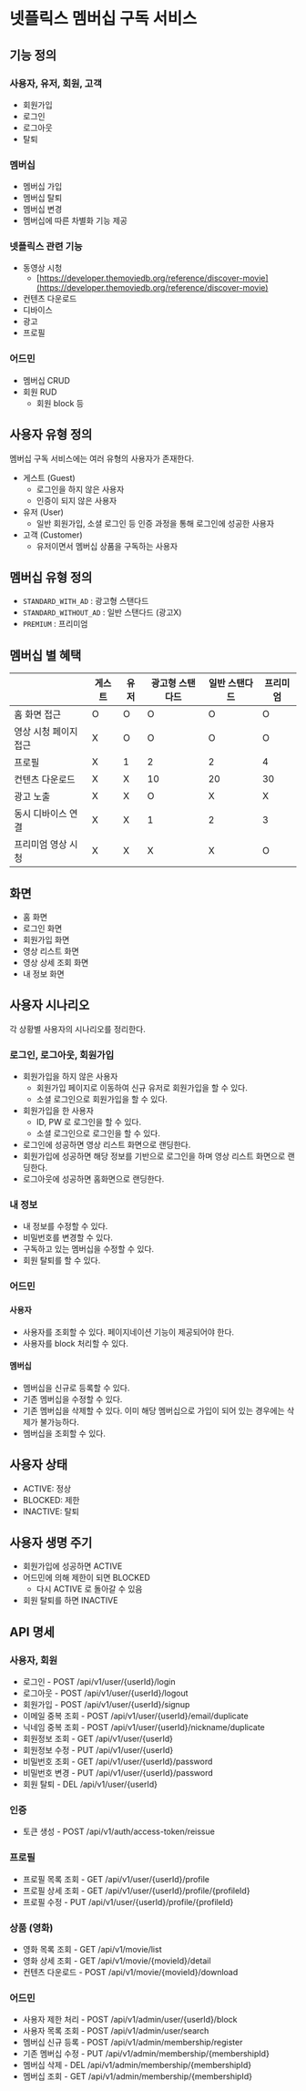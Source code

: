 # 넷플릭스 멤버십 구독 서비스

## 기능 정의

### 사용자, 유저, 회원, 고객
- 회원가입
- 로그인
- 로그아웃
- 탈퇴

### 멤버십
- 멤버십 가입
- 멤버십 탈퇴
- 멤버십 변경
- 멤버십에 따른 차별화 기능 제공

### 넷플릭스 관련 기능
- 동영상 시청
    - [https://developer.themoviedb.org/reference/discover-movie](https://developer.themoviedb.org/reference/discover-movie)
- 컨텐츠 다운로드
- 디바이스
- 광고
- 프로필

### 어드민
- 멤버십 CRUD
- 회원 RUD
  - 회원 block 등

## 사용자 유형 정의

멤버십 구독 서비스에는 여러 유형의 사용자가 존재한다.

- 게스트 (Guest)
  - 로그인을 하지 않은 사용자
  - 인증이 되지 않은 사용자
- 유저 (User)
  - 일반 회원가입, 소셜 로그인 등 인증 과정을 통해 로그인에 성공한 사용자
- 고객 (Customer)
  - 유저이면서 멤버십 상품을 구독하는 사용자

## 멤버십 유형 정의
- `STANDARD_WITH_AD` : 광고형 스탠다드
- `STANDARD_WITHOUT_AD` : 일반 스탠다드 (광고X)
- `PREMIUM` : 프리미엄

## 멤버십 별 혜택
|              | 게스트 | 유저  | 광고형 스탠다드 | 일반 스탠다드 | 프리미엄 |
|--------------|-----|-----|----------|---------|------|
| 홈 화면 접근      | O   | O   | O        | O       | O    |
| 영상 시청 페이지 접근 | X   | O   | O        | O       | O    |
| 프로필          | X   | 1   | 2        | 2       | 4    |
| 컨텐츠 다운로드     | X   | X   | 10       | 20      | 30   |
| 광고 노출        | X   | X   | O        | X       | X    |
| 동시 디바이스 연결   | X   | X   | 1        | 2       | 3    |
| 프리미엄 영상 시청   | X   | X   | X        | X       | O    |

## 화면

- 홈 화면
- 로그인 화면
- 회원가입 화면
- 영상 리스트 화면
- 영상 상세 조회 화면
- 내 정보 화면

## 사용자 시나리오

각 상황별 사용자의 시나리오를 정리한다.

### 로그인, 로그아웃, 회원가입

- 회원가입을 하지 않은 사용자
    - 회원가입 페이지로 이동하여 신규 유저로 회원가입을 할 수 있다.
    - 소셜 로그인으로 회원가입을 할 수 있다.
- 회원가입을 한 사용자
    - ID, PW 로 로그인을 할 수 있다.
    - 소셜 로그인으로 로그인을 할 수 있다.
- 로그인에 성공하면 영상 리스트 화면으로 랜딩한다.
- 회원가입에 성공하면 해당 정보를 기반으로 로그인을 하며 영상 리스트 화면으로 랜딩한다.
- 로그아웃에 성공하면 홈화면으로 랜딩한다.

### 내 정보
- 내 정보를 수정할 수 있다.
- 비밀번호를 변경할 수 있다.
- 구독하고 있는 멤버십을 수정할 수 있다.
- 회원 탈퇴를 할 수 있다.

### 어드민

#### 사용자
- 사용자를 조회할 수 있다. 페이지네이션 기능이 제공되어야 한다.
- 사용자를 block 처리할 수 있다.

#### 멤버십
- 멤버십을 신규로 등록할 수 있다.
- 기존 멤버십을 수정할 수 있다.
- 기존 멤버십을 삭제할 수 있다. 이미 해당 멤버십으로 가입이 되어 있는 경우에는 삭제가 불가능하다.
- 멤버십을 조회할 수 있다.

## 사용자 상태
- ACTIVE: 정상
- BLOCKED: 제한
- INACTIVE: 탈퇴

## 사용자 생명 주기
- 회원가입에 성공하면 ACTIVE
- 어드민에 의해 제한이 되면 BLOCKED
    - 다시 ACTIVE 로 돌아갈 수 있음
- 회원 탈퇴를 하면 INACTIVE

## API 명세

### 사용자, 회원

- 로그인 - POST /api/v1/user/{userId}/login
- 로그아웃 - POST /api/v1/user/{userId}/logout
- 회원가입 - POST /api/v1/user/{userId}/signup
- 이메일 중복 조회 - POST /api/v1/user/{userId}/email/duplicate
- 닉네임 중복 조회 - POST /api/v1/user/{userId}/nickname/duplicate
- 회원정보 조회 - GET /api/v1/user/{userId}
- 회원정보 수정 - PUT /api/v1/user/{userId}
- 비밀번호 조회 - GET /api/v1/user/{userId}/password
- 비밀번호 변경 - PUT /api/v1/user/{userId}/password
- 회원 탈퇴 - DEL /api/v1/user/{userId}

### 인증
- 토큰 생성 - POST /api/v1/auth/access-token/reissue

### 프로필

- 프로필 목록 조회 - GET /api/v1/user/{userId}/profile
- 프로필 상세 조회 - GET /api/v1/user/{userId}/profile/{profileId}
- 프로필 수정 - PUT /api/v1/user/{userId}/profile/{profileId}

### 상품 (영화)

- 영화 목록 조회 - GET /api/v1/movie/list
- 영화 상세 조회 - GET /api/v1/movie/{movieId}/detail
- 컨텐츠 다운로드 - POST /api/v1/movie/{movieId}/download

### 어드민

- 사용자 제한 처리 - POST /api/v1/admin/user/{userId}/block
- 사용자 목록 조회 - POST /api/v1/admin/user/search
- 멤버십 신규 등록 - POST /api/v1/admin/membership/register
- 기존 멤버십 수정 - PUT /api/v1/admin/membership/{membershipId}
- 멤버십 삭제 - DEL /api/v1/admin/membership/{membershipId}
- 멤버십 조회 - GET /api/v1/admin/membership/{membershipId}